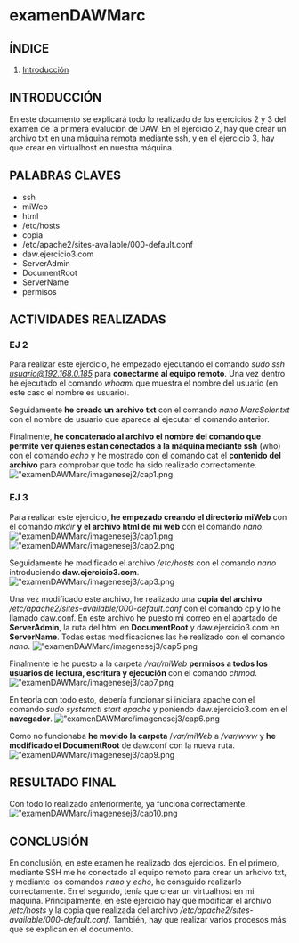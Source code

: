 # examenDAWMarc

## ÍNDICE
1. [Introducción](INTRODUCCIÓN)

## INTRODUCCIÓN
En este documento se explicará todo lo realizado de los ejercicios 2 y 3 del examen de la primera evalución de DAW. En el ejercicio 2, hay que crear un archivo txt en una máquina remota mediante ssh, y en el ejercicio 3, hay que crear en virtualhost en nuestra máquina.

## PALABRAS CLAVES
* ssh
* miWeb
* html
* /etc/hosts
* copia
* /etc/apache2/sites-available/000-default.conf
* daw.ejercicio3.com
* ServerAdmin
* DocumentRoot
* ServerName
* permisos

## ACTIVIDADES REALIZADAS
### EJ 2
Para realizar este ejercicio, he empezado ejecutando el comando *sudo ssh usuario@192.168.0.185* para **conectarme al equipo remoto**. Una vez dentro he ejecutado el comando *whoami* que muestra el nombre del usuario (en este caso el nombre es usuario).

Seguidamente **he creado un archivo txt** con el comando *nano MarcSoler.txt* con el nombre de usuario que aparece al ejecutar el comando anterior.

Finalmente, **he concatenado al archivo el nombre del comando que permite ver quienes están conectados a la máquina mediante ssh** (who) con el comando *echo* y he mostrado con el comando cat el **contenido del archivo** para comprobar que todo ha sido realizado correctamente.
!["examenDAWMarc/imagenesej2/cap1.png](https://raw.githubusercontent.com/Suli427/examenDAWMarc/refs/heads/main/imagenesej2/cap1.png)

### EJ 3
Para realizar este ejercicio, **he empezado creando el directorio miWeb** con el comando *mkdir* **y el archivo html de mi web** con el comando *nano*.
!["examenDAWMarc/imagenesej3/cap1.png](https://raw.githubusercontent.com/Suli427/examenDAWMarc/refs/heads/main/imagenesej3/cap1.png)
!["examenDAWMarc/imagenesej3/cap2.png](https://raw.githubusercontent.com/Suli427/examenDAWMarc/refs/heads/main/imagenesej3/cap2.png)

Seguidamente he modificado el archivo */etc/hosts* con el comando *nano* introduciendo **daw.ejercicio3.com**.
!["examenDAWMarc/imagenesej3/cap3.png](https://raw.githubusercontent.com/Suli427/examenDAWMarc/refs/heads/main/imagenesej3/cap3.png)

Una vez modificado este archivo, he realizado una **copia del archivo** */etc/apache2/sites-available/000-default.conf* con el comando cp y lo he llamado daw.conf. En este archivo he puesto mi correo en el apartado de **ServerAdmin**, la ruta del html en **DocumentRoot** y daw.ejercicio3.com en **ServerName**. Todas estas modificaciones las he realizado con el comando *nano*.
!["examenDAWMarc/imagenesej3/cap5.png](https://raw.githubusercontent.com/Suli427/examenDAWMarc/refs/heads/main/imagenesej3/cap5.png)

Finalmente le he puesto a la carpeta */var/miWeb* **permisos a todos los usuarios de lectura, escritura y ejecución** con el comando *chmod*.
!["examenDAWMarc/imagenesej3/cap7.png](https://raw.githubusercontent.com/Suli427/examenDAWMarc/refs/heads/main/imagenesej3/cap7.png)

En teoría con todo esto, debería funcionar si iniciara apache con el comando *sudo systemctl start apache* y poniendo daw.ejercicio3.com en el **navegador**.
!["examenDAWMarc/imagenesej3/cap6.png](https://raw.githubusercontent.com/Suli427/examenDAWMarc/refs/heads/main/imagenesej3/cap6.png)

Como no funcionaba **he movido la carpeta** /*var/miWeb* a */var/www* y **he modificado el DocumentRoot** de daw.conf con la nueva ruta.
!["examenDAWMarc/imagenesej3/cap9.png](https://raw.githubusercontent.com/Suli427/examenDAWMarc/refs/heads/main/imagenesej3/cap9.png)

## RESULTADO FINAL
Con todo lo realizado anteriormente, ya funciona correctamente.
!["examenDAWMarc/imagenesej3/cap10.png](https://raw.githubusercontent.com/Suli427/examenDAWMarc/refs/heads/main/imagenesej3/cap10.png)

## CONCLUSIÓN
En conclusión, en este examen he realizado dos ejercicios. En el primero, mediante SSH me he conectado al equipo remoto para crear un arhcivo txt, y mediante los comandos *nano* y *echo*, he consguido realizarlo correctamente. En el segundo, tenía que crear un virtualhost en mi máquina. Principalmente, en este ejercicio hay que modificar el archivo */etc/hosts* y la copia que realizada del archivo */etc/apache2/sites-available/000-default.conf*. También, hay que realizar varios procesos más que se explican en el documento.
